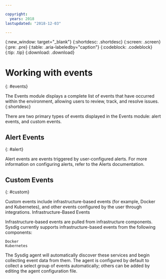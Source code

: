 ```yaml
---

copyright:
  years: 2018
lastupdated: "2018-12-03"

---
```


{:new_window: target="_blank"}
{:shortdesc: .shortdesc}
{:screen: .screen}
{:pre: .pre}
{:table: .aria-labeledby="caption"}
{:codeblock: .codeblock}
{:tip: .tip}
{:download: .download}


# Working with events
{: #events}

The Events module displays a complete list of events that have occurred within the environment, allowing users to review, track, and resolve issues.
{:shortdesc}



There are two primary types of events displayed in the Events module: alert events, and custom events.


## Alert Events
{: #alert}

Alert events are events triggered by user-configured alerts. For more information on configuring alerts, refer to the Alerts documentation.




## Custom Events
{: #custom}

Custom events include infrastructure-based events (for example, Docker and Kubernetes), and other events configured by the user through integrations.
Infrastructure-Based Events

Infrastructure-based events are pulled from infrastructure components. Sysdig currently supports infrastructure-based events from the following components:

    Docker
    Kubernetes

The Sysdig agent will automatically discover these services and begin collecting event data from them. The agent is configured by default to collect a select group of events automatically; others can be added by editing the agent configuration file.

